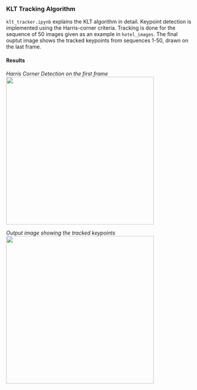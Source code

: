 ### KLT Tracking Algorithm

```klt_tracker.ipynb``` explains the KLT algorithm in detail. Keypoint detection is implemented using the Harris-corner criteria. Tracking is done for the sequence of 50 images given as an example in ```hotel_images```. The final ouptut image shows the tracked keypoints from sequences 1-50, drawn on the last frame. 

#### Results

*Harris Corner Detection on the first frame*
<img src="https://user-images.githubusercontent.com/51696913/169210276-5b26ab0a-a324-44f8-b4d3-520eaa798013.png" width="400">


*Output image showing the tracked keypoints*
<img src="https://user-images.githubusercontent.com/51696913/169209597-957fac80-d696-4034-8c5c-bf0e3de3a4b8.png" width="400">

